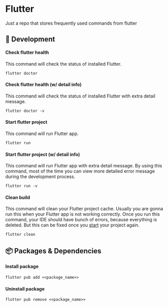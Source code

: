 # Flutter

Just a repo that stores frequently used commands from flutter

## 🚧 Development

#### Check flutter health

This command will check the status of installed Flutter.

```
flutter doctor
```

#### Check flutter health (w/ detail info)

This command will check the status of installed Flutter with extra detail message.

```
flutter doctor -v
```

#### Start flutter project

This command will run Flutter app.

```
flutter run
```

#### Start flutter project (w/ detail info)

This command will run Flutter app with extra detail message. By using this command, most of the time you can view more detailed error message during the development process.

```
flutter run -v
```

#### Clean build

This command will clean your Flutter project cache. Usually you are gonna run this when your Flutter app is not working correctly. Once you run this command, your IDE should have bunch of errors, because everything is deleted. But this can be fixed once you [start](#start-flutter-project) your project again.

```
flutter clean
```

## 📦 Packages & Dependencies

#### Install package

```
flutter pub add <<package_name>>
```

#### Uninstall package

```
flutter pub remove <<package_name>>
```
